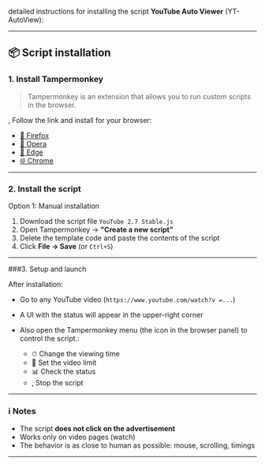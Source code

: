 detailed instructions for installing the script **YouTube Auto Viewer** (YT-AutoView):

---

## 📦 Script installation

### 1. Install Tampermonkey

> Tampermonkey is an extension that allows you to run custom scripts in the browser.

, Follow the link and install for your browser:

* [🦊 Firefox](https://addons.mozilla.org/firefox/addon/tampermonkey/)
* [🧭 Opera](https://addons.opera.com/extensions/details/tampermonkey/)
* [🧱 Edge](https://microsoftedge.microsoft.com/addons/detail/tampermonkey/dhdgffkkebhmkfjojejmpbldmpobfkfo)
* [🌐 Chrome](https://chrome.google.com/webstore/detail/tampermonkey/dhdgffkkebhmkfjojejmpbldmpobfkfo)

---

### 2. Install the script

Option 1: Manual installation

1. Download the script file `YouTube 2.7 Stable.js`
2. Open Tampermonkey → **"Create a new script"**
3. Delete the template code and paste the contents of the script
4. Click **File → Save** (or `Ctrl+S`)

---

###3. Setup and launch

After installation:

* Go to any YouTube video (`https://www.youtube.com/watch?v =...`)
* A UI with the status will appear in the upper-right corner
* Also open the Tampermonkey menu (the icon in the browser panel) to control the script.:

  * ⏱ Change the viewing time
  * 🎯 Set the video limit
  * 📊 Check the status
  * , Stop the script

---

### ℹ Notes

* The script **does not click on the advertisement**
* Works only on video pages (watch)
* The behavior is as close to human as possible: mouse, scrolling, timings

---
